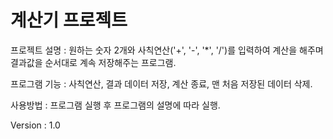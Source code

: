 # 계산기 프로젝트

프로젝트 설명 : 원하는 숫자 2개와 사칙연산('+', '-', '*', '/')를 입력하여 계산을 해주며 결과값을 순서대로 계속 저장해주는 프로그램.

프로그램 기능 : 사칙연산, 결과 데이터 저장, 계산 종료, 맨 처음 저장된 데이터 삭제.

사용방법 : 프로그램 실행 후 프로그램의 설명에 따라 실행.

Version : 1.0 
